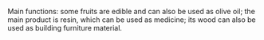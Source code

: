 <style>
.eye {
    font-weight: 1000;
    font
}
:root {
    font-family: Times, "Times New Roman", Georgia, serif;
}
</style>

Main functions: some fruits are edible and can also be used as olive oil; the main product is resin, which can be used as medicine; its wood can also be used as building furniture material.